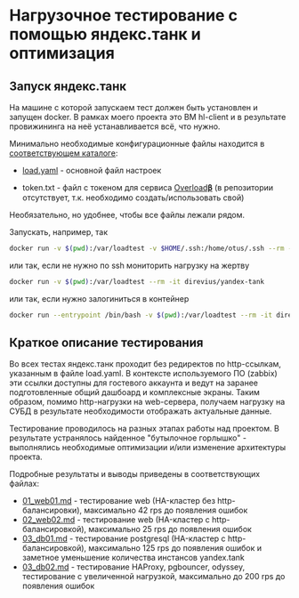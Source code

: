 # Нагрузочное тестирование с помощью яндекс.танк и оптимизация

## Запуск яндекс.танк

На машине с которой запускаем тест должен быть установлен и запущен docker. В рамках моего проекта это ВМ hl-client и в результате провижининга на неё устанавливается всё, что нужно.

Минимально необходимые конфигурационные файлы находится в [соответствующем каталоге](yandextank/):

- [load.yaml](yandextank/load.yaml) - основной файл настроек

- token.txt - файл с токеном для сервиса [Overload𝛃](https://overload.yandex.net/) (в репозитории отсутствует, т.к. необходимо создать/использовать свой)

Необязательно, но удобнее, чтобы все файлы лежали рядом.

Запускать, например, так

```bash
docker run -v $(pwd):/var/loadtest -v $HOME/.ssh:/home/otus/.ssh --rm -it direvius/yandex-tank
```

или  так, если не нужно по ssh мониторить нагрузку на жертву

```bash
docker run -v $(pwd):/var/loadtest --rm -it direvius/yandex-tank
```

или так, если нужно залогиниться в контейнер

```bash
docker run --entrypoint /bin/bash -v $(pwd):/var/loadtest --rm -it direvius/yandex-tank
```

## Краткое описание тестирования

Во всех тестах яндекс.танк проходит без редиректов по http-ссылкам, указанным в файле load.yaml. В контексте используемого ПО (zabbix) эти ссылки доступны для гостевого аккаунта и ведут на заранее подготовленные общий дашбоард и комплексные экраны. Таким образом, помимо http-нагрузки на web-сервера, получаем нагрузку на СУБД в результате необходимости отображать актуальные данные.

Тестирование проводилось на разных этапах работы над проектом. В результате устранялось найденное  "бутылочное горлышко" - выполнялись необходимые оптимизации и/или изменение архитектуры проекта.

Подробные результаты и выводы приведены в соответствующих файлах:

- [01_web01.md](01_web01.md) - тестирование web (HA-кластер без http-балансировки), максимально 42 rps до появления ошибок
- [02_web02.md](02_web02.md) - тестирование web (HA-кластер с http-балансировкой), максимально 25 rps до появления ошибок
- [03_db01.md](03_db01.md) - тестирование postgresql (HA-кластер с http-балансировкой), максимально 125 rps до появления ошибок и заметное уменьшение количества инстансов yandex.tank
- [03_db02.md](03_db02.md) - тестирование HAProxy, pgbouncer, odyssey, тестирование с увеличенной нагрузкой, максимально до 200 rps до появления ошибок
